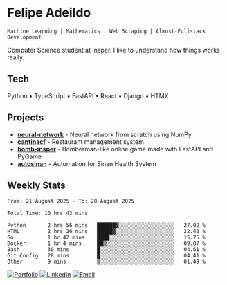 # Felipe Adeildo

```
Machine Learning | Mathematics | Web Scraping | Almost-Fullstack Development
```

Computer Science student at Insper. I like to understand how things works really.

## Tech
Python • TypeScript • FastAPI • React • Django • HTMX

## Projects
- **[neural-network](https://github.com/felipeadeildo/neural-network)** - Neural network from scratch using NumPy
- **[cantinacf](https://github.com/felipeadeildo/cantinacf)** - Restaurant management system
- **[bomb-insper](https://github.com/insper-dev/bomb)** - Bomberman-like online game made with FastAPI and PyGame 
- **[autosinan](https://github.com/felipeadeildo/autosinan)** - Automation for Sinan Health System

## Weekly Stats
<!--START_SECTION:waka-->

```ansi
From: 21 August 2025 - To: 28 August 2025

Total Time: 10 hrs 43 mins

Python       2 hrs 56 mins   ██████▓░░░░░░░░░░░░░░░░░░   27.02 %
HTML         2 hrs 26 mins   █████▓░░░░░░░░░░░░░░░░░░░   22.42 %
Go           1 hr 42 mins    ████░░░░░░░░░░░░░░░░░░░░░   15.75 %
Docker       1 hr 4 mins     ██▒░░░░░░░░░░░░░░░░░░░░░░   09.87 %
Bash         30 mins         █░░░░░░░░░░░░░░░░░░░░░░░░   04.61 %
Git Config   28 mins         █░░░░░░░░░░░░░░░░░░░░░░░░   04.41 %
Other        9 mins          ▒░░░░░░░░░░░░░░░░░░░░░░░░   01.49 %
```

<!--END_SECTION:waka-->

[![Portfolio](https://img.shields.io/badge/felipeadeildo.com-FF6B6B?style=flat-square&logo=firefox&logoColor=white)](https://felipeadeildo.com)
[![LinkedIn](https://img.shields.io/badge/LinkedIn-0077B5?style=flat-square&logo=linkedin&logoColor=white)](https://linkedin.com/in/felipeadeildo)
[![Email](https://img.shields.io/badge/Email-D14836?style=flat-square&logo=gmail&logoColor=white)](mailto:contato@felipeadeildo.com)
